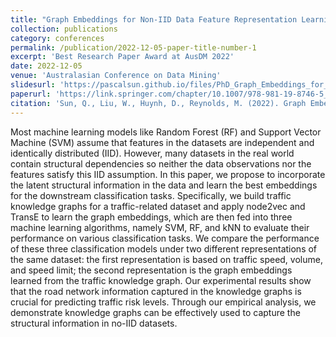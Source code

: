 ```yaml
---
title: "Graph Embeddings for Non-IID Data Feature Representation Learning"
collection: publications
category: conferences
permalink: /publication/2022-12-05-paper-title-number-1
excerpt: 'Best Research Paper Award at AusDM 2022'
date: 2022-12-05
venue: 'Australasian Conference on Data Mining'
slidesurl: 'https://pascalsun.github.io/files/PhD_Graph_Embeddings_for_Non_IID_Data_Feature_Representation_Learning.pdf'
paperurl: 'https://link.springer.com/chapter/10.1007/978-981-19-8746-5_4'
citation: 'Sun, Q., Liu, W., Huynh, D., Reynolds, M. (2022). Graph Embeddings for Non-IID Data Feature Representation Learning. In: Park, L.A.F., et al. Data Mining. AusDM 2022. Communications in Computer and Information Science, vol 1741. Springer, Singapore. https://doi.org/10.1007/978-981-19-8746-5_4'
---
```


Most machine learning models like Random Forest (RF) and Support Vector Machine (SVM) assume that features in the
datasets are independent and identically distributed (IID). However, many datasets in the real world contain structural
dependencies so neither the data observations nor the features satisfy this IID assumption. In this paper, we propose to
incorporate the latent structural information in the data and learn the best embeddings for the downstream
classification tasks. Specifically, we build traffic knowledge graphs for a traffic-related dataset and apply node2vec
and TransE to learn the graph embeddings, which are then fed into three machine learning algorithms, namely SVM, RF, and
kNN to evaluate their performance on various classification tasks. We compare the performance of these three
classification models under two different representations of the same dataset: the first representation is based on
traffic speed, volume, and speed limit; the second representation is the graph embeddings learned from the traffic
knowledge graph. Our experimental results show that the road network information captured in the knowledge graphs is
crucial for predicting traffic risk levels. Through our empirical analysis, we demonstrate knowledge graphs can be
effectively used to capture the structural information in no-IID datasets.